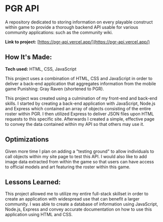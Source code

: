 # PGR API
A repository dedicated to storing information on every playable construct within game to provide a thorough backend API usable for various community applications: such as the community wiki.

**Link to project:** [https://pgr-api.vercel.app/](https://pgr-api.vercel.app/)

## How It's Made:

**Tech used:** HTML, CSS, JavaScript

This project uses a combination of HTML, CSS and JavaScript in order to deliver a back-end application that aggregates information from the mobile game Punishing: Gray Raven (shortened to PGR).

This project was created using a culmination of my front-end and back-end skills. I started by creating a back-end application with JavaScript, Node.js and Express which contained an array of objects consisting of the entire roster within PGR. I then utilized Express to deliver JSON files upon HTML requests to this specific site.
Afterwards I created a simple, effective page to convey the data contained within my API so that others may use it.

## Optimizations

Given more time I plan on adding a "testing ground" to allow individuals to call objects within my site page to test this API. I would also like to add image data extracted from within the game so that users can have access to official models and art featuring the roster within this game.

## Lessons Learned:

This project allowed me to utilize my entire full-stack skillset in order to create an application with widespread use that can benefit a larger community. I was able to create a database of information using JavaScript, Node.js, Express and convey accurate documentation on how to use this application using HTML and CSS.
